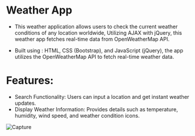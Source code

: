 # Weather App
- This weather application allows users to check the current weather conditions of any location worldwide,
  Utilizing AJAX with jQuery, this weather app fetches real-time data from OpenWeatherMap API.
  
-  Built using :
    HTML,
    CSS (Bootstrap),
    and JavaScript (jQuery),
    the app utilizes the OpenWeatherMap API to fetch real-time weather data.
   

# Features:
- Search Functionality: Users can input a location and get instant weather updates.
- Display Weather Information: Provides details such as temperature, humidity, wind speed, and weather condition icons.



![Capture](https://github.com/rawannmmohamed/weather-app/assets/76457482/ed0cef43-3476-4df9-b7f1-860bee00c476)
